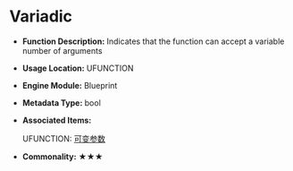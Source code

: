 # Variadic

- **Function Description:** Indicates that the function can accept a variable number of arguments

- **Usage Location:** UFUNCTION

- **Engine Module:** Blueprint

- **Metadata Type:** bool

- **Associated Items:**

  UFUNCTION: [可变参数](../../Specifier/UFUNCTION/UHT/Variadic/Variadic.md)

- **Commonality:** ★★★